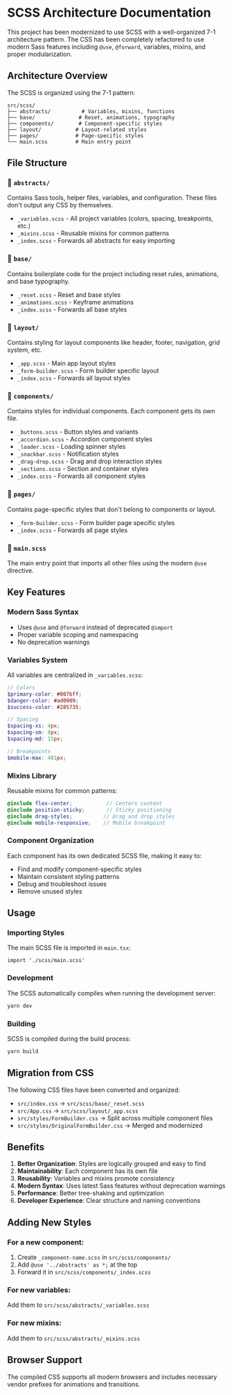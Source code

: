 # SCSS Architecture Documentation

This project has been modernized to use SCSS with a well-organized 7-1 architecture pattern. The CSS has been completely refactored to use modern Sass features including `@use`, `@forward`, variables, mixins, and proper modularization.

## Architecture Overview

The SCSS is organized using the 7-1 pattern:

```
src/scss/
├── abstracts/          # Variables, mixins, functions
├── base/              # Reset, animations, typography
├── components/        # Component-specific styles
├── layout/           # Layout-related styles
├── pages/            # Page-specific styles
└── main.scss         # Main entry point
```

## File Structure

### 📁 `abstracts/`
Contains Sass tools, helper files, variables, and configuration. These files don't output any CSS by themselves.

- `_variables.scss` - All project variables (colors, spacing, breakpoints, etc.)
- `_mixins.scss` - Reusable mixins for common patterns
- `_index.scss` - Forwards all abstracts for easy importing

### 📁 `base/`
Contains boilerplate code for the project including reset rules, animations, and base typography.

- `_reset.scss` - Reset and base styles
- `_animations.scss` - Keyframe animations
- `_index.scss` - Forwards all base styles

### 📁 `layout/`
Contains styling for layout components like header, footer, navigation, grid system, etc.

- `_app.scss` - Main app layout styles
- `_form-builder.scss` - Form builder specific layout
- `_index.scss` - Forwards all layout styles

### 📁 `components/`
Contains styles for individual components. Each component gets its own file.

- `_buttons.scss` - Button styles and variants
- `_accordion.scss` - Accordion component styles
- `_loader.scss` - Loading spinner styles
- `_snackbar.scss` - Notification styles
- `_drag-drop.scss` - Drag and drop interaction styles
- `_sections.scss` - Section and container styles
- `_index.scss` - Forwards all component styles

### 📁 `pages/`
Contains page-specific styles that don't belong to components or layout.

- `_form-builder.scss` - Form builder page specific styles
- `_index.scss` - Forwards all page styles

### 📄 `main.scss`
The main entry point that imports all other files using the modern `@use` directive.

## Key Features

### Modern Sass Syntax
- Uses `@use` and `@forward` instead of deprecated `@import`
- Proper variable scoping and namespacing
- No deprecation warnings

### Variables System
All variables are centralized in `_variables.scss`:

```scss
// Colors
$primary-color: #007bff;
$danger-color: #ad0909;
$success-color: #285735;

// Spacing
$spacing-xs: 4px;
$spacing-sm: 8px;
$spacing-md: 15px;

// Breakpoints
$mobile-max: 481px;
```

### Mixins Library
Reusable mixins for common patterns:

```scss
@include flex-center;           // Centers content
@include position-sticky;       // Sticky positioning
@include drag-styles;          // Drag and drop styles
@include mobile-responsive;    // Mobile breakpoint
```

### Component Organization
Each component has its own dedicated SCSS file, making it easy to:
- Find and modify component-specific styles
- Maintain consistent styling patterns
- Debug and troubleshoot issues
- Remove unused styles

## Usage

### Importing Styles
The main SCSS file is imported in `main.tsx`:

```tsx
import './scss/main.scss'
```

### Development
The SCSS automatically compiles when running the development server:

```bash
yarn dev
```

### Building
SCSS is compiled during the build process:

```bash
yarn build
```

## Migration from CSS

The following CSS files have been converted and organized:

- `src/index.css` → `src/scss/base/_reset.scss`
- `src/App.css` → `src/scss/layout/_app.scss`
- `src/styles/FormBuilder.css` → Split across multiple component files
- `src/styles/OriginalFormBuilder.css` → Merged and modernized

## Benefits

1. **Better Organization**: Styles are logically grouped and easy to find
2. **Maintainability**: Each component has its own file
3. **Reusability**: Variables and mixins promote consistency
4. **Modern Syntax**: Uses latest Sass features without deprecation warnings
5. **Performance**: Better tree-shaking and optimization
6. **Developer Experience**: Clear structure and naming conventions

## Adding New Styles

### For a new component:
1. Create `_component-name.scss` in `src/scss/components/`
2. Add `@use '../abstracts' as *;` at the top
3. Forward it in `src/scss/components/_index.scss`

### For new variables:
Add them to `src/scss/abstracts/_variables.scss`

### For new mixins:
Add them to `src/scss/abstracts/_mixins.scss`

## Browser Support
The compiled CSS supports all modern browsers and includes necessary vendor prefixes for animations and transitions.
